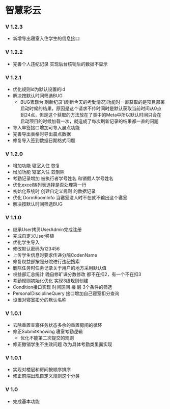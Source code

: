 <!--
 * @Author: 邹洋
 * @Date: 2021-07-04 13:27:27
 * @Email: 2810201146@qq.com
 * @LastEditors:  
 * @LastEditTime: 2021-10-09 10:30:24
 * @Description: 
-->
# 智慧彩云

### V 1.2.3
- 新增导出寝室入住学生的信息接口
### V 1.2.2
- 完善个人违纪记录 实现后台核销后的数据不显示
### V 1.2.1
- 优化规则id为默认设置的id
- 解决按默认时间筛选BUG
  - BUG表现为‘刷新纪录’(刷新今天的考勤情况)功能时一直获取的是项目部署启动时候的结果，原因是这个请求不传时间时是默认获取当前时间从0点到24点，但是这个获取的方法放在了类中的Meta中所以默认时间只会在启动项目的时候加载一次，就造成了每次刷新记录的结果都一直的问题
- 导入早签接口增加可导入晨点功能
- 完善导出表格时导出晨点数据
- 修复导入签到数据日期格式问题
### V 1.2.0
- 增加功能 寝室入住 恢复
- 增加功能 寝室入住 软删除
- 考勤记录增加 被执行者学号姓名 和销假人学号姓名
- 优化excel转列表选择是否处理第一行
- 初始化系统时 创建自定义规则 的数据记录
- 优化 DormRoomInfo 当寝室没人时不在就不输出这个寝室
- 解决按默认时间筛选BUG
### V 1.1.0
- 继承User拷贝UserAdmin完成注册
- 完成自定义User移植
- 优化学生导入
- 修改默认密码为123456
- 上传学生信息时要求传递分院CodenName
- 修复权益部按照分院进行违纪搜索
- 删除任务时任务记录关于用户的地方采用默认值
- 权益部汇总统计 晚自修旷课分数修改 都不在扣2，有一个不在扣3
- 考勤规则初始化优化 实现3级规则创建
- Condition接口实现 时间区间 楼 层 3个条件的筛选
- PersonalDisciplineQuery  接口增加自己寝室扣分查询
- 设置对寝室扣分的默认名称
### V 1.0.1
- 去除重置查寝任务状态多余的重置房间的循环
- 修正SubmitKnowing 寝室考勤逻辑
  - 优化不能第二次提交的规则
- 修正撤销学生不生效问题 改为具体考勤类里面实现
### V 1.0.1
- 实现对楼层和房间按顺序排序
- 修正前端出现自定义规则这个分类
### V 1.0 
- 完成基本功能